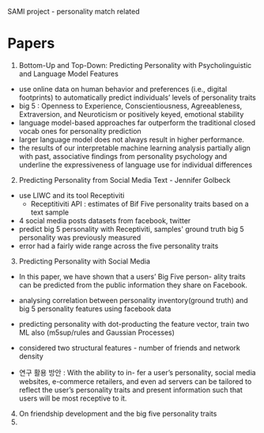 SAMI project - personality match related



# Papers

1. Bottom-Up and Top-Down: Predicting Personality with Psycholinguistic and Language Model Features

- use online data on human behavior and preferences (i.e., digital footprints) to automatically predict individuals’ levels of personality traits
- big 5 : Openness to Experience, Conscientiousness, Agreeableness, Extraversion, and Neuroticism or positively keyed, emotional stability
- language model-based approaches far outperform the traditional closed vocab ones for personality prediction
- larger language model does not always result in higher performance.
- the results of our interpretable machine learning analysis partially align with past, associative findings from personality psychology and underline the expressiveness of language use for individual differences

2. Predicting Personality from Social Media Text - Jennifer Golbeck

- use LIWC and its tool Receptiviti
  - Receptitiviti API : estimates of Bif Five personality traits based on a text sample
- 4 social media posts datasets from facebook, twitter
- predict big 5 personality with Receptiviti, samples' ground truth big 5 personality was previously measured
- error had a fairly wide range across the five personality traits

3. Predicting Personality with Social Media

- In this paper, we have shown that a users’ Big Five person- ality traits can be predicted from the public information they share on Facebook.

- analysing correlation between personality inventory(ground truth) and big 5 personality features using facebook data
- predicting personality with dot-producting the feature vector, train two ML also (m5sup/rules and Gaussian Processes)
- considered two structural features - number of friends and network density
- 연구 활용 방안 : With the ability to in- fer a user’s personality, social media websites, e-commerce retailers, and even ad servers can be tailored to reflect the user’s personality traits and present information such that users will be most receptive to it. 

4. On friendship development and the big five personality traits
5. 